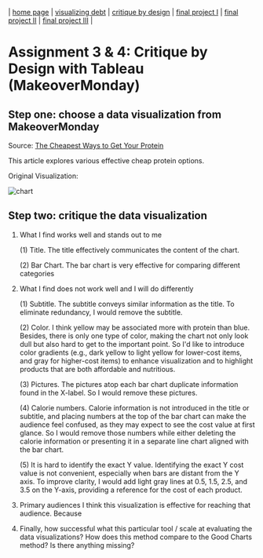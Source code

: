 | [home page](https://cmustudent.github.io/tswd-portfolio-templates/) | [visualizing debt](visualizing-government-debt) | [critique by design](critique-by-design) | [final project I](final-project-part-one) | [final project II](final-project-part-two) | [final project III](final-project-part-three) |

# Assignment 3 & 4: Critique by Design with Tableau (MakeoverMonday)
## Step one: choose a data visualization from MakeoverMonday
Source: [The Cheapest Ways to Get Your Protein](https://data.world/makeovermonday/2023w8)

This article explores various effective cheap protein options. 

Original Visualization:

![chart](https://mediauploads.data.world/3db73ff8f29a47292ba311c8b22a01128824a50ed28c88e06d079697861be225_image.png)


## Step two: critique the data visualization

1. What I find works well and stands out to me
   
   (1) Title. The title effectively communicates the content of the chart.

   (2) Bar Chart. The bar chart is very effective for comparing different categories

2. What I find does not work well and I will do differently

   (1) Subtitle. The subtitle conveys similar information as the title. To eliminate redundancy, I would remove the subtitle.
   
   (2) Color. I think yellow may be associated more with protein than blue. Besides, there is only one type of color, making the chart not only look dull but also hard to get to the important point. So I'd like to introduce color gradients (e.g., dark yellow to light yellow for lower-cost items, and gray for higher-cost items) to enhance visualization and to highlight products that are both affordable and nutritious.

   (3) Pictures. The pictures atop each bar chart duplicate information found in the X-label. So I would remove these pictures.
   
   (4) Calorie numbers. Calorie information is not introduced in the title or subtitle, and placing numbers at the top of the bar chart can make the audience feel confused, as they may expect to see the cost value at first glance. So I would remove those numbers while either deleting the calorie information or presenting it in a separate line chart aligned with the bar chart.
   
   (5) It is hard to identify the exact Y value. Identifying the exact Y cost value is not convenient, especially when bars are distant from the Y axis. To improve clarity, I would add light gray lines at 0.5, 1.5, 2.5, and 3.5 on the Y-axis, providing a reference for the cost of each product.

4. Primary audiences
I think this visualization is effective for reaching that audience. Because

5. Finally, how successful what this particular tool / scale at evaluating the data visualizations? How does this method compare to the Good Charts method? Is there anything missing?
